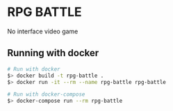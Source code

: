 # RPG BATTLE

No interface video game

## Running with docker

```sh
# Run with docker
$> docker build -t rpg-battle .
$> docker run -it --rm --name rpg-battle rpg-battle

# Run with docker-compose
$> docker-compose run --rm rpg-battle
```